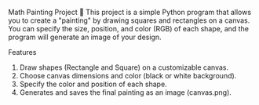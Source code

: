 Math Painting Project 🎨
This project is a simple Python program that allows you to create a "painting" by drawing squares and rectangles on a canvas. You can specify the size, position, and color (RGB) of each shape, and the program will generate an image of your design.

Features
1. Draw shapes (Rectangle and Square) on a customizable canvas.
2. Choose canvas dimensions and color (black or white background).
3. Specify the color and position of each shape.
4. Generates and saves the final painting as an image (canvas.png).
